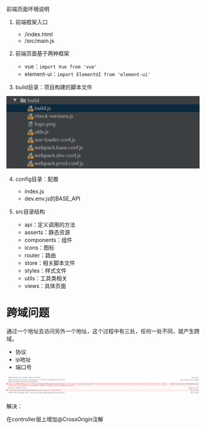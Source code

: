 前端页面环境说明

1. 前端框架入口
   - /index.html
   - /src/main.js

2. 前端页面基于两种框架
   - vue：`import Vue from 'vue'`
   - element-ui：`import ElementUI from 'element-ui'`

3. build目录：项目构建的脚本文件

![image-20200726005049411](img\build.png)

4. config目录：配置
   - index.js
   - dev.env.js的BASE_API

5. src目录结构
   - api：定义调用的方法
   - asserts：静态资源
   - components：组件
   - icons：图标
   - router：路由
   - store：相关脚本文件
   - styles：样式文件
   - utils：工具类相关
   - views：具体页面

# 跨域问题

通过一个地址去访问另外一个地址，这个过程中有三处，任何一处不同，就产生跨域。

- 协议
- ip地址
- 端口号

![](img/跨域.png)

解决：

在controller层上增加@CrossOrigin注解

